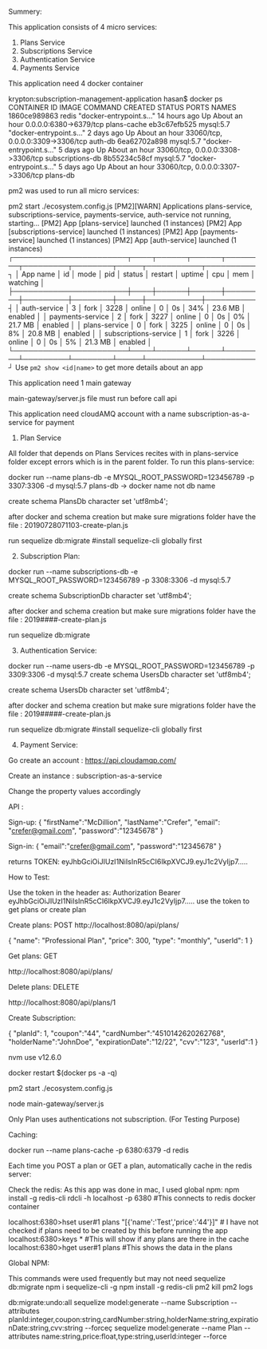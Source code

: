 Summery:

This application consists of 4 micro services:

1. Plans Service
2. Subscriptions Service
3. Authentication Service
4. Payments Service

This application need 4 docker container

krypton:subscription-management-application hasan$ docker ps
CONTAINER ID        IMAGE               COMMAND                  CREATED             STATUS              PORTS                               NAMES
1860ce989863        redis               "docker-entrypoint.s…"   14 hours ago        Up About an hour    0.0.0.0:6380->6379/tcp              plans-cache
eb3c67efb525        mysql:5.7           "docker-entrypoint.s…"   2 days ago          Up About an hour    33060/tcp, 0.0.0.0:3309->3306/tcp   auth-db
6ea62702a898        mysql:5.7           "docker-entrypoint.s…"   5 days ago          Up About an hour    33060/tcp, 0.0.0.0:3308->3306/tcp   subscriptions-db
8b55234c58cf        mysql:5.7           "docker-entrypoint.s…"   5 days ago          Up About an hour    33060/tcp, 0.0.0.0:3307->3306/tcp   plans-db

pm2 was used to run all micro services:

pm2 start ./ecosystem.config.js
[PM2][WARN] Applications plans-service, subscriptions-service, payments-service, auth-service not running, starting...
[PM2] App [plans-service] launched (1 instances)
[PM2] App [subscriptions-service] launched (1 instances)
[PM2] App [payments-service] launched (1 instances)
[PM2] App [auth-service] launched (1 instances)
┌───────────────────────┬────┬──────┬──────┬────────┬─────────┬────────┬─────┬───────────┬──────────┐
│ App name              │ id │ mode │ pid  │ status │ restart │ uptime │ cpu │ mem       │ watching │
├───────────────────────┼────┼──────┼──────┼────────┼─────────┼────────┼─────┼───────────┼──────────┤
│ auth-service          │ 3  │ fork │ 3228 │ online │ 0       │ 0s     │ 34% │ 23.6 MB   │ enabled  │
│ payments-service      │ 2  │ fork │ 3227 │ online │ 0       │ 0s     │ 0%  │ 21.7 MB   │ enabled  │
│ plans-service         │ 0  │ fork │ 3225 │ online │ 0       │ 0s     │ 8%  │ 20.8 MB   │ enabled  │
│ subscriptions-service │ 1  │ fork │ 3226 │ online │ 0       │ 0s     │ 5%  │ 21.3 MB   │ enabled  │
└───────────────────────┴────┴──────┴──────┴────────┴─────────┴────────┴─────┴───────────┴──────────┘
 Use `pm2 show <id|name>` to get more details about an app


This application need 1 main gateway

main-gateway/server.js file must run before call api

This application need cloudAMQ account with a name subscription-as-a-service for payment

1. Plan Service

All folder that depends on Plans Services recites with in plans-service folder except errors which is in the parent folder.
To run this plans-service:


docker run  --name plans-db -e MYSQL_ROOT_PASSWORD=123456789 -p 3307:3306 -d mysql:5.7
plans-db -> docker name not db name

create schema PlansDb character set 'utf8mb4';

after docker and schema creation but make sure migrations folder have the file :  20190728071103-create-plan.js


run sequelize db:migrate #install sequelize-cli globally first

2. Subscription Plan:

docker run  --name subscriptions-db -e MYSQL_ROOT_PASSWORD=123456789 -p 3308:3306 -d mysql:5.7

create schema SubscriptionDb character set 'utf8mb4';

after docker and schema creation but make sure migrations folder have the file :  2019####-create-plan.js


run sequelize db:migrate

3. Authentication Service:

docker run  --name users-db -e MYSQL_ROOT_PASSWORD=123456789 -p 3309:3306 -d mysql:5.7
create schema UsersDb character set 'utf8mb4';


create schema UsersDb character set 'utf8mb4';

after docker and schema creation but make sure migrations folder have the file :  2019#####-create-plan.js


run sequelize db:migrate #install sequelize-cli globally first


4. Payment Service:

Go create an account : https://api.cloudamqp.com/

Create an instance :
subscription-as-a-service

Change the property values accordingly

API :

Sign-up:
{
	"firstName":"McDillion",
	"lastName":"Crefer",
	"email": "crefer@gmail.com",
	"password":"12345678"
}


Sign-in:
{
"email":"crefer@gmail.com",
"password":"12345678"
}

returns TOKEN: eyJhbGciOiJIUzI1NiIsInR5cCI6IkpXVCJ9.eyJ1c2VyIjp7.....

How to Test:

Use the token in the header as:
Authorization Bearer eyJhbGciOiJIUzI1NiIsInR5cCI6IkpXVCJ9.eyJ1c2VyIjp7.....
use the token to get plans or create plan


Create plans: POST
http://localhost:8080/api/plans/

{
	"name": "Professional Plan",
    "price": 300,
    "type": "monthly",
    "userId": 1
}

Get plans: GET

http://localhost:8080/api/plans/

Delete plans: DELETE

http://localhost:8080/api/plans/1




Create Subscription:

{
"planId": 1,
"coupon":"44",
"cardNumber":"4510142620262768",
"holderName":"JohnDoe",
"expirationDate":"12/22",
"cvv":"123",
"userId":1
}



nvm use v12.6.0

docker restart $(docker ps -a -q)

pm2 start ./ecosystem.config.js

node main-gateway/server.js



Only Plan uses authentications not subscription. (For Testing Purpose)



Caching:

docker run --name plans-cache -p 6380:6379 -d redis

Each time you POST a plan or GET a plan, automatically cache in the redis server:

Check the redis:
As this app was done in mac, I used global npm:
npm install -g redis-cli
rdcli -h localhost -p 6380 #This connects to redis docker container

localhost:6380>hset user#1 plans "[{'name':'Test','price':'44'}]" # I have not checked if plans need to be created by this before running the app
localhost:6380>keys * #This will show if any plans are there in the cache
localhost:6380>hget user#1 plans #This shows the data in the plans

Global NPM:

This commands were used frequently but may not need
sequelize db:migrate
npm i sequelize-cli -g
npm install -g redis-cli
pm2 kill
pm2 logs

db:migrate:undo:all
sequelize model:generate --name Subscription --attributes planId:integer,coupon:string,cardNumber:string,holderName:string,expirationDate:string,cvv:string --forceç
sequelize model:generate --name Plan --attributes name:string,price:float,type:string,userId:integer --force
